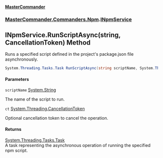 #### [MasterCommander](MasterCommander.md 'MasterCommander')
### [MasterCommander.Commanders.Npm](MasterCommander.Commanders.Npm.md 'MasterCommander.Commanders.Npm').[INpmService](INpmService.md 'MasterCommander.Commanders.Npm.INpmService')

## INpmService.RunScriptAsync(string, CancellationToken) Method

Runs a specified script defined in the project's package.json file asynchronously.

```csharp
System.Threading.Tasks.Task RunScriptAsync(string scriptName, System.Threading.CancellationToken ct=default(System.Threading.CancellationToken));
```
#### Parameters

<a name='MasterCommander.Commanders.Npm.INpmService.RunScriptAsync(string,System.Threading.CancellationToken).scriptName'></a>

`scriptName` [System.String](https://docs.microsoft.com/en-us/dotnet/api/System.String 'System.String')

The name of the script to run.

<a name='MasterCommander.Commanders.Npm.INpmService.RunScriptAsync(string,System.Threading.CancellationToken).ct'></a>

`ct` [System.Threading.CancellationToken](https://docs.microsoft.com/en-us/dotnet/api/System.Threading.CancellationToken 'System.Threading.CancellationToken')

Optional cancellation token to cancel the operation.

#### Returns
[System.Threading.Tasks.Task](https://docs.microsoft.com/en-us/dotnet/api/System.Threading.Tasks.Task 'System.Threading.Tasks.Task')  
A task representing the asynchronous operation of running the specified npm script.
